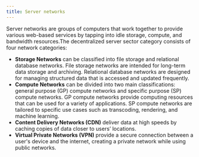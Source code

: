 ```yaml
---
title: Server networks
---
```


Server networks are groups of computers that work together to provide various web-based services by tapping into idle storage, compute, and bandwidth resources.The decentralized server sector category consists of four network categories:

- **Storage Networks** can be classified into file storage and relational database networks. File storage networks are intended for long-term data storage and archiving. Relational database networks are designed for managing structured data that is accessed and updated frequently.
- **Compute Networks** can be divided into two main classifications: general purpose (GP) compute networks and specific purpose (SP) compute networks. GP compute networks provide computing resources that can be used for a variety of applications. SP compute networks are tailored to specific use cases such as transcoding, rendering, and machine learning.
- **Content Delivery Networks (CDN)** deliver data at high speeds by caching copies of data closer to users’ locations.
- **Virtual Private Networks (VPN)** provide a secure connection between a user's device and the internet, creating a private network while using public networks.

